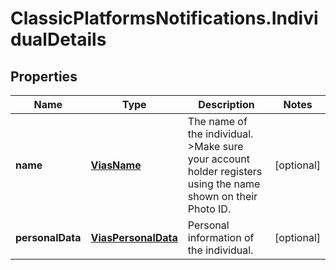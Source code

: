 # ClassicPlatformsNotifications.IndividualDetails

## Properties

Name | Type | Description | Notes
------------ | ------------- | ------------- | -------------
**name** | [**ViasName**](ViasName.md) | The name of the individual. &gt;Make sure your account holder registers using the name shown on their Photo ID. | [optional] 
**personalData** | [**ViasPersonalData**](ViasPersonalData.md) | Personal information of the individual. | [optional] 


